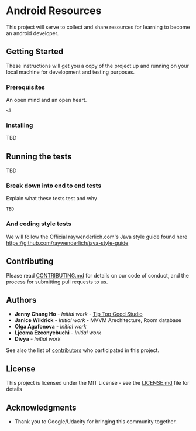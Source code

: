 # Android Resources

This project will serve to collect and share resources for learning to become an android developer.

## Getting Started

These instructions will get you a copy of the project up and running on your local machine for development and testing purposes.

### Prerequisites

An open mind and an open heart.

```
<3
```

### Installing

TBD


## Running the tests

TBD

### Break down into end to end tests

Explain what these tests test and why

```
TBD
```

### And coding style tests

We will follow the Official raywenderlich.com's Java style guide found here https://github.com/raywenderlich/java-style-guide


## Contributing

Please read [CONTRIBUTING.md](https://gist.github.com/PurpleBooth/b24679402957c63ec426) for details on our code of conduct, and the process for submitting pull requests to us.


## Authors

* **Jenny Chang Ho** - *Initial work* - [Tip Top Good Studio](http://tiptopgoodstudio.com)
* **Janice Wildrick** - *Initial work* - MVVM Arechitecture, Room database
* **Olga Agafonova** - *Initial work*
* **Ljeoma Ezeonyebuchi** - *Initial work*
* **Divya** - *Initial work*


See also the list of [contributors](https://github.com/dynamite8/resources-android-dev/graphs/contributors) who participated in this project.

## License

This project is licensed under the MIT License - see the [LICENSE.md](LICENSE.md) file for details

## Acknowledgments

* Thank you to Google/Udacity for bringing this community together.
